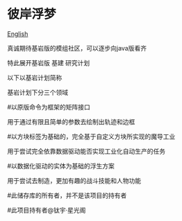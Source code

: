 # 彼岸浮梦
[English](./README-en_US.md)

真诚期待基岩版的模组社区，可以逐步向java版看齐

特此展开基岩版 基建 研究计划

以下以基岩计划简称

基岩计划下分三个领域

#以原版命令为框架的矩阵接口 

用于通过有限且简单的参数去绘制出轨迹和边框

#以方块标签为基础的，完全基于自定义方块所实现的魔导工业

用于尝试完全依靠数据驱动能否实现工业化自动生产的任务

#以数据化驱动的实体为基础的浮生方案 

用于尝试去制造，更加有趣的战斗技能和人物功能

#此储存库的所有者，并不是该项目的持有者

#此项目持有者@钛宇·星光阁

